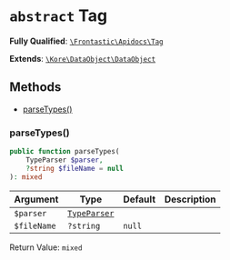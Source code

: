 # `abstract`  Tag

**Fully Qualified**: [`\Frontastic\Apidocs\Tag`](../../src/php/Tag.php)

**Extends**: [`\Kore\DataObject\DataObject`](https://github.com/kore/DataObject)

## Methods

* [parseTypes()](#parsetypes)

### parseTypes()

```php
public function parseTypes(
    TypeParser $parser,
    ?string $fileName = null
): mixed
```

Argument|Type|Default|Description
--------|----|-------|-----------
`$parser`|[`TypeParser`](TypeParser.md)||
`$fileName`|`?string`|`null`|

Return Value: `mixed`

